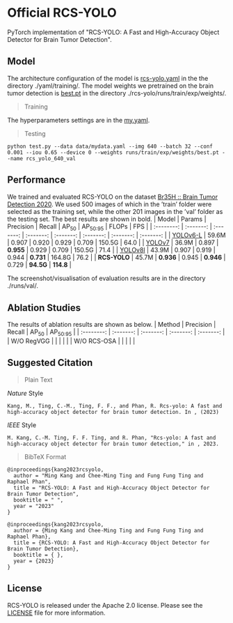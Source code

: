 # Official RCS-YOLO
PyTorch implementation of "RCS-YOLO: A Fast and High-Accuracy Object Detector for Brain Tumor Detection".

## Model
The architecture configuration of the model is [rcs-yolo.yaml](https://github.com/mkang315/rcs-yolo/blob/main/yaml/training/rsc-yolo.yaml) in the the directory ./yaml/training/. The model weights we pretrained on the brain tumor detection is [best.pt](https://github.com/mkang315/rcs-yolo/blob/main/runs/train/exp/weights/best.pt) in the directory ./rcs-yolo/runs/train/exp/weights/.

> Training

The hyperparameters settings are in the [my.yaml](https://github.com/mkang315/rcs-yolo/blob/main/data/mydata.yaml).

> Testing
```
python test.py --data data/mydata.yaml --img 640 --batch 32 --conf 0.001 --iou 0.65 --device 0 --weights runs/train/exp/weights/best.pt --name rcs_yolo_640_val
```

## Performance
We trained and evaluated RCS-YOLO on the dataset [Br35H :: Brain Tumor Detection 2020](https://www.kaggle.com/datasets/ahmedhamada0/brain-tumor-detection). We used 500 images of which in the ’train’ folder were selected as the training set, while the other 201 images in the ’val’ folder as the testing set. The best results are shown in bold.
| Model | Params | Precision | Recall | AP<sub>50</sub> | AP<sub>50:95</sub> | FLOPs | FPS |
| :--------: | :-------: | :-------: | :-------: | :-------: | :-------: | :-------: | :-------: |
| [YOLOv6-L](https://github.com/meituan/YOLOv6) | 59.6M | 0.907 | 0.920 | 0.929 | 0.709 | 150.5G | 64.0 |
| [YOLOv7](https://github.com/WongKinYiu/yolov7) | 36.9M | 0.897 | **0.955** | 0.929 | 0.709 | 150.5G | 71.4 |
| [YOLOv8l](https://github.com/ultralytics/ultralytics) | 43.9M | 0.907 | 0.919 | 0.944 | **0.731** | 164.8G | 76.2 |
| **RCS-YOLO** | 45.7M | **0.936** | 0.945 | **0.946** | 0.729 | **94.5G** | **114.8** |

The screenshot/visualisation of evaluation results are in the directory ./runs/val/.

## Ablation Studies
The results of ablation results are shown as below.
| Method | Precision | Recall | AP<sub>50</sub> | AP<sub>50:95</sub> |
| :--------: | :-------: | :-------: | :-------: | :-------: |
| W/O RegVGG |   |   |   |   |
| W/O RCS-OSA |   |   |   |   |

## Suggested Citation
> Plain Text

*Nature* Style
```
Kang, M., Ting, C.-M., Ting, F. F., and Phan, R. Rcs-yolo: A fast and high-accuracy object detector for brain tumor detection. In , (2023)
```

*IEEE* Style
```
M. Kang, C.-M. Ting, F. F. Ting, and R. Phan, "Rcs-yolo: A fast and high-accuracy object detector for brain tumor detection," in , 2023.
```

> BibTeX Format
```
@inproceedings{kang2023rcsyolo,
  author = "Ming Kang and Chee-Ming Ting and Fung Fung Ting and Raphael Phan",
  title = "RCS-YOLO: A Fast and High-Accuracy Object Detector for Brain Tumor Detection",
  booktitle = " ",
  year = "2023"
}
```
```
@inproceedings{kang2023rcsyolo,
  author = {Ming Kang and Chee-Ming Ting and Fung Fung Ting and Raphael Phan},
  title = {RCS-YOLO: A Fast and High-Accuracy Object Detector for Brain Tumor Detection},
  booktitle = { },
  year = {2023}
}
```

## License
RCS-YOLO is released under the Apache 2.0 license. Please see the [LICENSE](https://github.com/mkang315/rcs-yolo/blob/main/LICENSE) file for more information.
